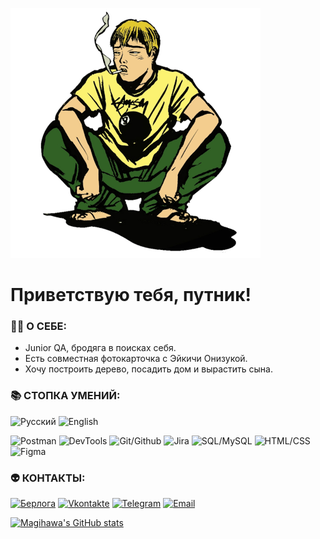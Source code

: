 [![Header](https://github.com/magihawa/magihawa/blob/main/assets/header.png)](https://magihawa.github.io/)

# Приветствую тебя, путник!

### 👨‍💻 **О СЕБЕ:**

- Junior QA, бродяга в поисках себя.
- Есть совместная фотокарточка с Эйкичи Онизукой.
- Хочу построить дерево, посадить дом и вырастить сына.


### 📚 **СТОПКА УМЕНИЙ:**

![Русский](https://img.shields.io/badge/Русский-indigo)
![English](https://img.shields.io/badge/English-indigo)

![Postman](https://img.shields.io/badge/POSTMAN-gold)
![DevTools](https://img.shields.io/badge/DevTools-gold)
![Git/Github](https://img.shields.io/badge/Git/GitHub-seagreen)
![Jira](https://img.shields.io/badge/Jira-indianred)
![SQL/MySQL](https://img.shields.io/badge/SQL/MySQL-teal)
![HTML/CSS](https://img.shields.io/badge/HTML/CSS-coral)
![Figma](https://img.shields.io/badge/HTML/CSS-coral)

### 👽 **КОНТАКТЫ:**

[![Берлога](https://img.shields.io/badge/Мой_сайт-dodgerblue)](https://magihawa.github.io/)
[![Vkontakte](https://img.shields.io/badge/Вконтакте-dodgerblue)](https://www.vk.com/zugzwang)
[![Telegram](https://img.shields.io/badge/Телеграм-dodgerblue)](http://t.me/magihawa)
[![Email](https://img.shields.io/badge/Email-dodgerblue)](mailto:magihawa@gmail.com)

[![Magihawa's GitHub stats](https://github-readme-stats.vercel.app/api?username=magihawa&show_icons=true&theme=transparent)](https://github.com/magihawa/github-readme-stats)
